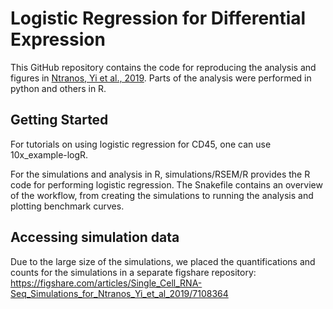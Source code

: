 
# Logistic Regression for Differential Expression
This GitHub repository contains the code for reproducing the analysis and figures in [Ntranos, Yi et al., 2019](https://www.nature.com/articles/s41592-018-0303-9). Parts of the analysis were performed in python and others in R.

## Getting Started
For tutorials on using logistic regression for CD45, one can use 10x_example-logR.

For the simulations and analysis in R, simulations/RSEM/R provides the R code for performing logistic regression. The Snakefile contains an overview of the workflow, from creating the simulations to running the analysis and plotting benchmark curves.

## Accessing simulation data
Due to the large size of the simulations, we placed the quantifications and counts for the simulations in a separate figshare repository: https://figshare.com/articles/Single_Cell_RNA-Seq_Simulations_for_Ntranos_Yi_et_al_2019/7108364


